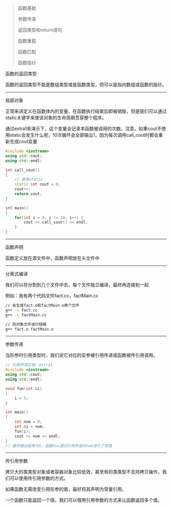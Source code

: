 > 函数基础
>
> 参数传递
>
> 返回类型和return语句
>
> 函数重载
>
> 函数匹配
>
> 函数指针

函数的返回类型

函数的返回类型不能是数组类型或是函数类型，但可以是指向数组或函数的指针。

---

局部对象

正常来讲定义在函数体内的变量，在函数执行结束后即被销毁，但是我们可以通过static关键字来使该对象的生命周期贯穿整个程序。

通过extra1来演示下，这个变量会记录本函数被调用的次数。注意，如果cout不使用static会发生什么呢，10次循环会全部输出1，因为每次调用call_cout时都会重新生成cout变量

```cpp
#include <iostream>
using std::cout;
using std::endl;

int call_cout()
{
    // 使用static
    static int cout = 0;
    cout++;
    return cout;
}

int main()
{
    for(int i = 0; i != 10; i++) {
        cout << call_cout() << endl;
    } 
}
```

---

函数声明

函数定义放在源文件中，函数声明放在头文件中

---

分离式编译

我们可以将分割到几个文件中去，每个文件独立编译，最终再连接到一起

例如：我有两个代码文件fact.cc，factMain.cc

```bash
// 会生成fact.o和factMain.o两个文件
g++ -c fact.cc
g++ -c factMain.cc

// 将对象文件进行链接
g++ fact.o factMain.o
```

---

参数传递

当形参时引用类型时，我们说它对应的实参被引用传递或函数被传引用调用。

```cpp
// 引用传递实例，extra1
#include <iostream>
using std::cout;
using std::endl;

void fun(int &i)
{
    i = 5;
}

int main()
{
    int num = 0;
    int &i = num;
    fun(i);
    cout << num << endl;
}
// 最终输出结果为5，函数fun通过引用传递对num进行了赋值
```

---

传引用参数

拷贝大的类类型对象或者容器对象比较低效，甚至有的类类型不支持拷贝操作，我们可以使用传引用参数的方式。

如果函数无需改变引用形参的值，最好将其声明为常量引用。

一个函数只能返回一个值，我们可以借用引用参数的方式来让函数返回多个值。



























